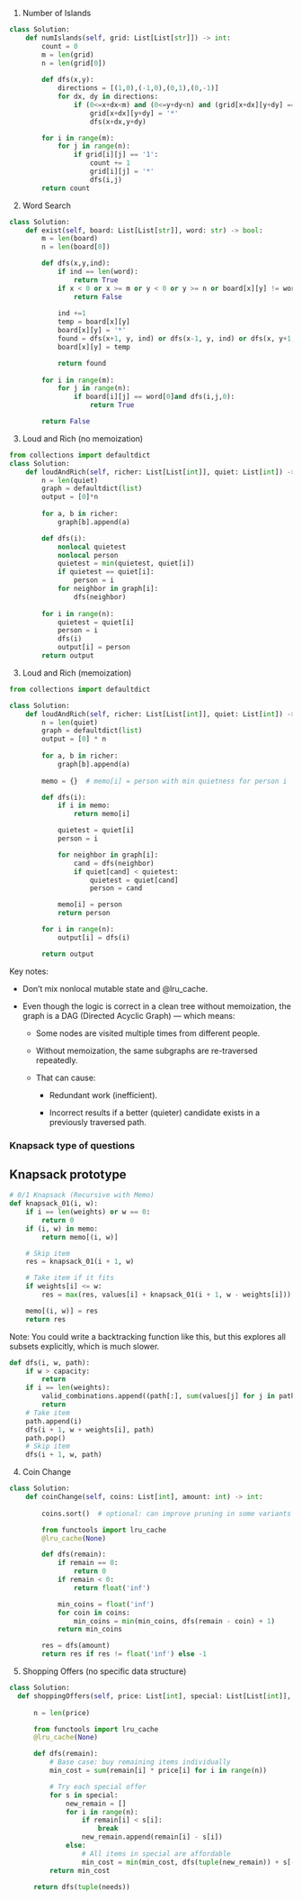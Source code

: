 1. Number of Islands
```python
class Solution:
    def numIslands(self, grid: List[List[str]]) -> int:
        count = 0
        m = len(grid)
        n = len(grid[0])
        
        def dfs(x,y):
            directions = [(1,0),(-1,0),(0,1),(0,-1)]
            for dx, dy in directions:
                if (0<=x+dx<m) and (0<=y+dy<n) and (grid[x+dx][y+dy] == '1'):
                    grid[x+dx][y+dy] = '*'
                    dfs(x+dx,y+dy)

        for i in range(m):
            for j in range(n):
                if grid[i][j] == '1':
                    count += 1
                    grid[i][j] = '*'
                    dfs(i,j)
        return count
```
2. Word Search
```python
class Solution:
    def exist(self, board: List[List[str]], word: str) -> bool:
        m = len(board)
        n = len(board[0])

        def dfs(x,y,ind):
            if ind == len(word): 
                return True           
            if x < 0 or x >= m or y < 0 or y >= n or board[x][y] != word[ind]:
                return False
            
            ind +=1
            temp = board[x][y]
            board[x][y] = '*'
            found = dfs(x+1, y, ind) or dfs(x-1, y, ind) or dfs(x, y+1, ind) or dfs(x, y-1, ind) 
            board[x][y] = temp

            return found
        
        for i in range(m):
            for j in range(n):
                if board[i][j] == word[0]and dfs(i,j,0):
                    return True

        return False
```
3. Loud and Rich (no memoization)
```python
from collections import defaultdict
class Solution:
    def loudAndRich(self, richer: List[List[int]], quiet: List[int]) -> List[int]:
        n = len(quiet)
        graph = defaultdict(list)
        output = [0]*n
        
        for a, b in richer:
            graph[b].append(a)

        def dfs(i):
            nonlocal quietest
            nonlocal person
            quietest = min(quietest, quiet[i])
            if quietest == quiet[i]:
                person = i
            for neighbor in graph[i]:
                dfs(neighbor)
                
        for i in range(n):
            quietest = quiet[i]
            person = i
            dfs(i)
            output[i] = person
        return output
```
3. Loud and Rich (memoization)
```python
from collections import defaultdict

class Solution:
    def loudAndRich(self, richer: List[List[int]], quiet: List[int]) -> List[int]:
        n = len(quiet)
        graph = defaultdict(list)
        output = [0] * n
        
        for a, b in richer:
            graph[b].append(a)
        
        memo = {}  # memo[i] = person with min quietness for person i

        def dfs(i):
            if i in memo:
                return memo[i]

            quietest = quiet[i]
            person = i

            for neighbor in graph[i]:
                cand = dfs(neighbor)
                if quiet[cand] < quietest:
                    quietest = quiet[cand]
                    person = cand

            memo[i] = person
            return person

        for i in range(n):
            output[i] = dfs(i)

        return output
```
Key notes:

- Don’t mix nonlocal mutable state and @lru_cache.
- Even though the logic is correct in a clean tree without memoization, the graph is a DAG (Directed Acyclic Graph) — which means:

    - Some nodes are visited multiple times from different people.

    - Without memoization, the same subgraphs are re-traversed repeatedly.

    - That can cause:

        - Redundant work (inefficient).

        - Incorrect results if a better (quieter) candidate exists in a previously traversed path.
     
### Knapsack type of questions
## Knapsack prototype
```python
# 0/1 Knapsack (Recursive with Memo)
def knapsack_01(i, w):
    if i == len(weights) or w == 0:
        return 0
    if (i, w) in memo:
        return memo[(i, w)]

    # Skip item
    res = knapsack_01(i + 1, w)

    # Take item if it fits
    if weights[i] <= w:
        res = max(res, values[i] + knapsack_01(i + 1, w - weights[i]))

    memo[(i, w)] = res
    return res
```
Note: You could write a backtracking function like this, but this explores all subsets explicitly, which is much slower.
```python
def dfs(i, w, path):
    if w > capacity:
        return
    if i == len(weights):
        valid_combinations.append((path[:], sum(values[j] for j in path)))
        return
    # Take item
    path.append(i)
    dfs(i + 1, w + weights[i], path)
    path.pop()
    # Skip item
    dfs(i + 1, w, path)
```



4. Coin Change
```python
class Solution:
    def coinChange(self, coins: List[int], amount: int) -> int:
        
        coins.sort()  # optional: can improve pruning in some variants

        from functools import lru_cache
        @lru_cache(None)

        def dfs(remain):
            if remain == 0:
                return 0
            if remain < 0:
                return float('inf')

            min_coins = float('inf')
            for coin in coins:
                min_coins = min(min_coins, dfs(remain - coin) + 1)
            return min_coins

        res = dfs(amount)
        return res if res != float('inf') else -1

```
5. Shopping Offers (no specific data structure)
  ```python
  class Solution:
    def shoppingOffers(self, price: List[int], special: List[List[int]], needs: List[int]) -> int:
        
        n = len(price)

        from functools import lru_cache
        @lru_cache(None)

        def dfs(remain):
            # Base case: buy remaining items individually
            min_cost = sum(remain[i] * price[i] for i in range(n))

            # Try each special offer
            for s in special:
                new_remain = []
                for i in range(n):
                    if remain[i] < s[i]:
                        break
                    new_remain.append(remain[i] - s[i])
                else:
                    # All items in special are affordable
                    min_cost = min(min_cost, dfs(tuple(new_remain)) + s[-1])
            return min_cost

        return dfs(tuple(needs))
```
